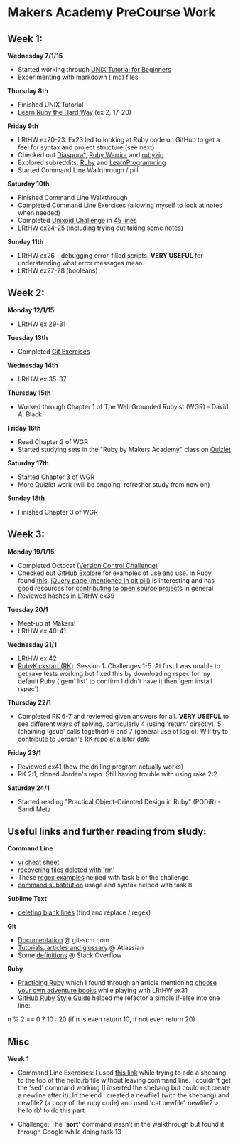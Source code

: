 # Makers Academy PreCourse Work

## Week 1:

**Wednesday 7/1/15**
- Started working through [UNIX Tutorial for Beginners](http://www.ee.surrey.ac.uk/Teaching/Unix/)
- Experimenting with markdown (.md) files

**Thursday 8th**
- Finished UNIX Tutorial
- [Learn Ruby the Hard Way](http://learnrubythehardway.org/book/index.html) (ex 2, 17-20)

**Friday 9th**
- LRtHW ex20-23. Ex23 led to looking at Ruby code on GitHub to get a feel for syntax and project structure (see next)
- Checked out [Diaspora*](https://github.com/diaspora/diaspora), [Ruby Warrior](https://github.com/ryanb/ruby-warrior) and [rubyzip](https://github.com/rubyzip/rubyzip)
- Explored subreddits: [Ruby](http://www.reddit.com/r/LearnProgramming) and [LearnProgramming](http://www.reddit.com/r/LearnProgramming)
- Started Command Line Walkthrough / pill

**Saturday 10th**
- Finished Command Line Walkthrough
- Completed Command Line Exercises (allowing myself to look at notes when needed)
- Completed [Unixoid Challenge](https://github.com/makersacademy/unixoid-challenge) in [45 lines](https://github.com/GabeMaker/makers-precourse/blob/master/history_unixoid_challenge.txt)
- LRtHW ex24-25 (including trying out taking some [notes](https://github.com/GabeMaker/learn-ruby-the-hard-way/blob/master/ex20-29/notes.md))

**Sunday 11th**
- LRtHW ex26 - debugging error-filled scripts. **VERY USEFUL** for understanding what error messages mean.
- LRtHW ex27-28 (booleans)


## Week 2:
**Monday 12/1/15**
- LRtHW ex 29-31

**Tuesday 13th**
- Completed [Git Exercises](https://github.com/GabeMaker/command-line-git-exercises)

**Wednesday 14th**
- LRtHW ex 35-37

**Thursday 15th**
- Worked through Chapter 1 of The Well Grounded Rubyist (WGR) - David A. Black

**Friday 16th**
- Read Chapter 2 of WGR
- Started studying sets in the "Ruby by Makers Academy" class on [Quizlet](http://quizlet.com/join/VctmNbYus)

**Saturday 17th**
- Started Chapter 3 of WGR
- More Quizlet work (will be ongoing, refresher study from now on)

**Sunday 18th**
- Finished Chapter 3 of WGR


## Week 3:
**Monday 19/1/15**
- Completed Octocat [(Version Control Challenge)](https://github.com/makersacademy/octocat_challenge)
- Checked out [GitHub Explore](https://github.com/explore) for examples of use and use. In Ruby, found [this](https://github.com/huffpostdata/ap-election-loader). [jQuery page (mentioned in git pill)](https://github.com/jquery/jquery) is interesting and has good resources for [contributing to open source projects](http://contribute.jquery.org/open-source/) in general
- Reviewed hashes in LRtHW ex39

**Tuesday 20/1**
- Meet-up at Makers!
- LRtHW ex 40-41

**Wednesday 21/1**
- LRtHW ex 42
- [RubyKickstart (RK)](https://github.com/JoshCheek/ruby-kickstart). Session 1: Challenges 1-5. At first I was unable to get rake tests working but fixed this by downloading rspec for my default Ruby ('gem' list' to confirm I didn't have it then 'gem install rspec')

**Thursday 22/1**
- Completed RK 6-7 and reviewed given answers for all. **VERY USEFUL** to see different ways of solving, particularly 4 (using 'return' directly), 5 (chaining 'gsub' calls together) 6 and 7 (general use of logic). Will try to contribute to Jordan's RK repo at a later date

**Friday 23/1**
- Reviewed ex41 (how the drilling program actually works)
- RK 2:1, cloned Jordan's repo. Still having trouble with using rake 2:2

**Saturday 24/1**
- Started reading "Practical Object-Oriented Design in Ruby" (PODiR) - Sandi Metz

## Useful links and further reading from study:

**Command Line**
- [vi cheat sheet](http://www.lagmonster.org/docs/vi.html)
- [recovering files deleted with 'rm'](http://superuser.com/questions/751756/is-rm-reversible)
- These [regex examples](http://www.thegeekstuff.com/2011/01/regular-expressions-in-grep-command/) helped with task 5 of the challenge
- [command substitution](https://www.gnu.org/software/bash/manual/html_node/Command-Substitution.html) usage and syntax helped with task 8

**Sublime Text**
- [deleting blank lines](http://stackoverflow.com/questions/12008986/sublime-text-2-how-to-delete-blank-empty-lines) (find and replace / regex)

**Git**
- [Documentation](http://git-scm.com/doc) @ git-scm.com
- [Tutorials, articles and glossary](https://www.atlassian.com/git/) @ Atlassian
- Some [definitions](http://stackoverflow.com/questions/3329943/git-branch-fork-fetch-merge-rebase-and-clone-what-are-the-differences) @ Stack Overflow 

**Ruby**
- [Practicing Ruby](https://practicingruby.com) which I found through an article mentioning [choose your own adventure books](https://practicingruby.com/articles/confident-ruby) while playing with LRtHW ex31
- [GitHub Ruby Style Guide](https://github.com/styleguide/ruby) helped me refactor a simple if-else into one line:

n % 2 == 0 ? 10 : 20 (if n is even return 10, if not even return 20)


## Misc

**Week 1**

- Command Line Exercises: I used [this link](http://askubuntu.com/questions/151674/how-do-i-insert-a-line-at-the-top-of-a-text-file-using-the-command-line) while trying to add a shebang to the top of the hello.rb file without leaving command line. I couldn't get the 'sed' command working (I inserted the shebang but could not create a newline after it). In the end I created a newfile1 (with the shebang) and newfile2 (a copy of the ruby code) and used 'cat newfile1 newfile2 > hello.rb' to do this part

- Challenge: The **'sort'** command wasn't in the walkthrough but found it through Google while doing task 13

